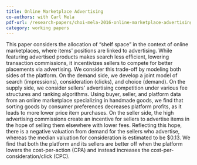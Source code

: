 ```yaml
---
title: Online Marketplace Advertising
co-authors: with Carl Mela
pdf-url: /research-papers/choi-mela-2016-online-marketplace-advertising.pdf
category: working papers
---
```


This paper considers the allocation of “shelf space” in the context of online marketplaces, where items' positions are linked to advertising. While featuring advertised products makes search less efficient, lowering transaction commissions, it incentivizes sellers to compete for better placements via advertising. We consider this trade-off by modeling both sides of the platform. On the demand side, we develop a joint model of search (impressions), consideration (clicks), and choice (demand). On the supply side, we consider sellers' advertising competition under various fee structures and ranking algorithms. Using buyer, seller, and platform data from an online marketplace specializing in handmade goods, we find that sorting goods by consumer preferences decreases platform profits, as it leads to more lower price item purchases. On the seller side, the high advertising commissions create an incentive for sellers to advertise items in the hope of selling them elsewhere with lower fees. Reflecting this hope, there is a negative valuation from demand for the sellers who advertise, whereas the median valuation for consideration is estimated to be $0.13. We find that both the platform and its sellers are better off when the platform lowers the cost-per-action (CPA) and instead increases the cost-per-consideration/click (CPC).
